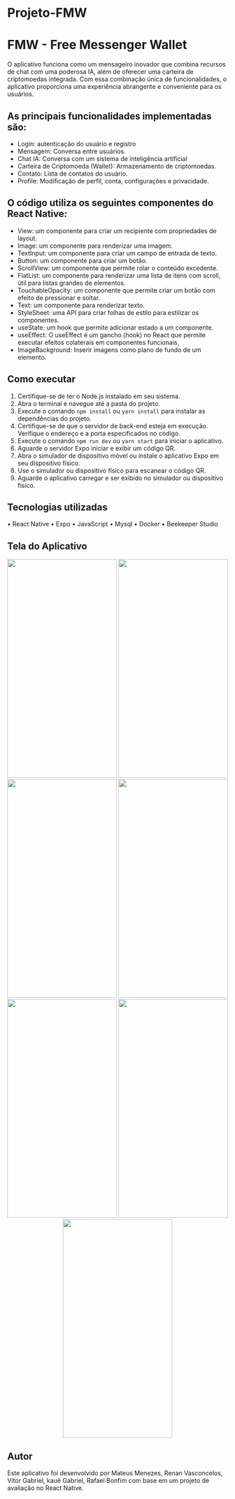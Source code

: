 # Projeto-FMW
<h1>FMW - Free Messenger Wallet</h1>

O aplicativo funciona como um mensageiro inovador que combina recursos de chat com uma poderosa IA, além de oferecer uma carteira de criptomoedas integrada. Com essa combinação única de funcionalidades, o aplicativo proporciona uma experiência abrangente e conveniente para os usuários.

<h2>As principais funcionalidades implementadas são:</h2>

+ Login: autenticação do usuário e registro
+ Mensagem: Conversa entre usuários.
+ Chat IA: Conversa com um sistema de inteligência artificial
+ Carteira de Criptomoeda (Wallet): Armazenamento de criptomoedas. 
+ Contato: Lista de contatos do usuário.
+ Profile: Modificação de perfil, conta, configurações e privacidade. 

<h2>O código utiliza os seguintes componentes do React Native:</h2>

+ View: um componente para criar um recipiente com propriedades de layout.
+ Image: um componente para renderizar uma imagem.
+ TextInput: um componente para criar um campo de entrada de texto.
+ Button: um componente para criar um botão.
+ ScrollView: um componente que permite rolar o conteúdo excedente.
+ FlatList: um componente para renderizar uma lista de itens com scroll, útil para listas grandes de elementos.
+ TouchableOpacity: um componente que permite criar um botão com efeito de pressionar e soltar.
+ Text: um componente para renderizar texto.
+ StyleSheet: uma API para criar folhas de estilo para estilizar os componentes.
+ useState: um hook que permite adicionar estado a um componente.
+ useEffect: O useEffect é um gancho (hook) no React que permite executar efeitos colaterais em componentes funcionais,
+ ImageBackground: Inserir imagens como plano de fundo de um elemento.

<h2>Como executar</h2>

1. Certifique-se de ter o Node.js instalado em seu sistema.
2. Abra o terminal e navegue até a pasta do projeto.
3. Execute o comando `npm install` ou `yarn install` para instalar as dependências do projeto.
4. Certifique-se de que o servidor de back-end esteja em execução. Verifique o endereço e a porta especificados no código.
5. Execute o comando `npm run dev` ou `yarn start` para iniciar o aplicativo.
6. Aguarde o servidor Expo iniciar e exibir um código QR.
7. Abra o simulador de dispositivo móvel ou instale o aplicativo Expo em seu dispositivo físico.
8. Use o simulador ou dispositivo físico para escanear o código QR.
9. Aguarde o aplicativo carregar e ser exibido no simulador ou dispositivo físico.

<h2>Tecnologias utilizadas</h2>
• React Native
• Expo
• JavaScript
• Mysql
• Docker
• Beekeeper Studio
	
<h2>Tela do Aplicativo</h2>
<div align= "center">
<img src="https://github.com/MateusMenezesVaz/Projeto-FMW/assets/130371011/9e0b0562-f944-4493-902d-56e62a205549"
 width="250" height="500">
<img src="https://github.com/MateusMenezesVaz/Projeto-FMW/assets/130371011/2006c373-1272-4736-b740-6e8732cb6319"
 width="250" height="500">
<img src="https://github.com/renanvascz/Project-FMW/assets/101291080/54315f11-493a-44d3-8ac9-6adc2470c714"
 width="250" height="500">
<img src="https://github.com/renanvascz/Project-FMW/assets/101291080/8e9e3584-3d0a-4b86-835b-2e4e39c98dde"
 width="250" height="500">
<img src="https://github.com/MateusMenezesVaz/Projeto-FMW/assets/130371011/d3e5d0be-3fd5-4199-8463-a66431e4b35f"
 width="250" height="500">
<img src="https://github.com/renanvascz/Project-FMW/assets/101291080/05116e01-66c1-4a8b-a17c-4ab7d87f2cf5"
 width="250" height="500">
<img src="https://github.com/renanvascz/Project-FMW/assets/101291080/8e1283c5-b8e1-40a0-bf05-bf8ff5b49cd3"
 width="250" height="500">

 </div>
 
<h2>Autor</h2>
Este aplicativo foi desenvolvido por Mateus Menezes, Renan Vasconcelos, Vitor Gabriel, kauê Gabriel, Rafael Bonfim com base em um projeto de avaliação no React Native.
